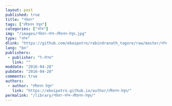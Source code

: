 ```yaml
---
layout: post
published: true
title: "পরিত্রাণ"
tags: ["রবীন্দ্রনাথ ঠাকুর"]
categories: ["নাটক"]
img: "/images/পরিত্রাণ-নাটক-রবীন্দ্রনাথ-ঠাকুর.jpg"
type: "নাটক"
dlink: "https://github.com/eboipotro/rabindranath_tagore/raw/master/নাটক/পরিত্রাণ.epub"
lang: "bn"
publishers: 
 - publisher: "ই-বইপত্র"
   link: ""
moddate: "2016-04-28"
pubdate: "2016-04-28"
comments: true
authors: 
 - author: "রবীন্দ্রনাথ ঠাকুর"
   link: "https://eboipotro.github.io/author/রবীন্দ্রনাথ-ঠাকুর/"
permalink: "/library/পরিত্রাণ-নাটক-রবীন্দ্রনাথ-ঠাকুর/"
---
```

